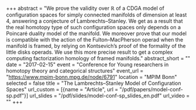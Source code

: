 +++
abstract = "We prove the validity over ℝ of a CDGA model of configuration spaces for simply connected manifolds of dimension at least 4, answering a conjecture of Lambrechts–Stanley. We get as a result that the real homotopy type of such configuration spaces only depends on a Poincaré duality model of the manifold. We moreover prove that our model is compatible with the action of the Fulton–MacPherson operad when the manifold is framed, by relying on Kontsevich’s proof of the formality of the little disks operads. We use this more precise result to get a complex computing factorization homology of framed manifolds."
abstract_short = ""
date = "2017-02-15"
event = "Conference for Young researchers in homotopy theory and categorical structures"
event_url = "https://www.mpim-bonn.mpg.de/node/6791"
location = "MPIM Bonn"
selected = false
title = "The Lambrechts–Stanley Model of Configuration Spaces"
url_custom = [{name = "Article", url = "/pdf/papers/model-conf-sp.pdf"}]
url_slides = "/pdf/slides/model-conf-sp_slides_en.pdf"
url_video = ""
+++
